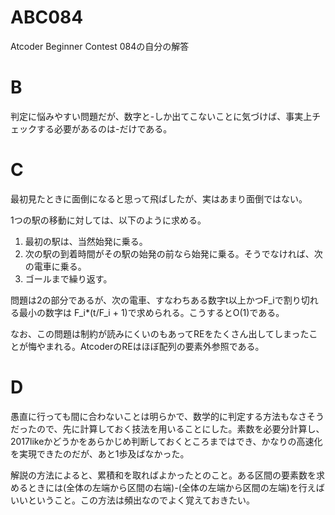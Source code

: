 # ABC084
Atcoder Beginner Contest 084の自分の解答

# B
判定に悩みやすい問題だが、数字と-しか出てこないことに気づけば、事実上チェックする必要があるのは-だけである。
# C
最初見たときに面倒になると思って飛ばしたが、実はあまり面倒ではない。

1つの駅の移動に対しては、以下のように求める。

1. 最初の駅は、当然始発に乗る。
2. 次の駅の到着時間がその駅の始発の前なら始発に乗る。そうでなければ、次の電車に乗る。
3. ゴールまで繰り返す。

問題は2の部分であるが、次の電車、すなわちある数字t以上かつF_iで割り切れる最小の数字は F_i*(t/F_i + 1)で求められる。こうするとO(1)である。

なお、この問題は制約が読みにくいのもあってREをたくさん出してしまったことが悔やまれる。AtcoderのREはほぼ配列の要素外参照である。
# D
愚直に行っても間に合わないことは明らかで、数学的に判定する方法もなさそうだったので、先に計算しておく技法を用いることにした。素数を必要分計算し、2017likeかどうかをあらかじめ判断しておくところまではでき、かなりの高速化を実現できたのだが、あと1歩及ばなかった。

解説の方法によると、累積和を取ればよかったとのこと。ある区間の要素数を求めるときには(全体の左端から区間の右端)-(全体の左端から区間の左端)を行えばいいということ。この方法は頻出なのでよく覚えておきたい。